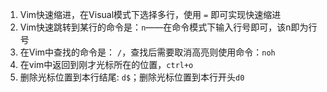 1. Vim快速缩进，在Visual模式下选择多行，使用 `=` 即可实现快速缩进
2. Vim快速跳转到某行的命令是：`n`——在命令模式下输入行号即可，该n即为行号
3. 在Vim中查找的命令是： `/`，查找后需要取消高亮则使用命令：`noh`
4. 在vim中返回到刚才光标所在的位置，`ctrl+o`
5. 删除光标位置到本行结尾: `d$`；删除光标位置到本行开头`d0`
